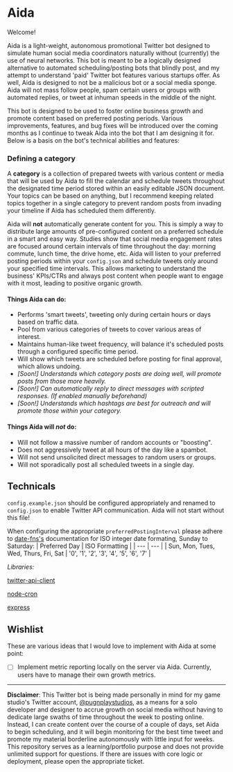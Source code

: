 # Aida
Welcome!

Aida is a light-weight, autonomous promotional Twitter bot designed to simulate human social media coordinators naturally without (currently) the use of neural networks. This bot is meant to be a logically designed alternative to automated scheduling/posting bots that blindly post, and my attempt to understand 'paid' Twitter bot features various startups offer. As well, Aida is designed to not be a malicious bot or a social media sponge. Aida will not mass follow people, spam certain users or groups with automated replies, or tweet at inhuman speeds in the middle of the night.

This bot is designed to be used to foster online business growth and promote content based on preferred posting periods. Various improvements, features, and bug fixes will be introduced over the coming months as I continue to tweak Aida into the bot that I am designing it for. Below is a basis on the bot's technical abilities and features:

### Defining a category
A **category** is a collection of prepared tweets with various content or media that will be used by Aida to fill the calendar and schedule tweets throughout the designated time period stored within an easily editable JSON document. Your topics can be based on anything, but I recommend keeping related topics together in a single category to prevent random posts from invading your timeline if Aida has scheduled them differently.

Aida will **not** automatically generate content for you. This is simply a way to distribute large amounts of pre-configured content on a preferred schedule in a smart and easy way. Studies show that social media engagement rates are focused around certain intervals of time throughout the day: morning commute, lunch time, the drive home, etc. Aida will listen to your preferred posting periods within your `config.json` and schedule tweets only around your specified time intervals. This allows marketing to understand the business' KPIs/CTRs and always post content when people want to engage with it most, leading to positive organic growth.

#### Things Aida can do:

- Performs 'smart tweets', tweeting only during certain hours or days based on traffic data.
- Pool from various categories of tweets to cover various areas of interest.
- Maintains human-like tweet frequency, will balance it's scheduled posts through a configured specific time period.
- Will show which tweets are scheduled before posting for final approval, which allows undoing.
- *[Soon!] Understands which category posts are doing well, will promote posts from those more heavily.*
- *[Soon!] Can automatically reply to direct messages with scripted responses. (If enabled manually beforehand)*
- *[Soon!] Understands which hashtags are best for outreach and will promote those within your category.*

#### Things Aida will *not* do:

- Will not follow a massive number of random accounts or "boosting".
- Does not aggressively tweet at all hours of the day like a spambot.
- Will not send unsolicited direct messages to random users or groups.
- Will not sporadically post all scheduled tweets in a single day.

## Technicals

`config.example.json` should be configured appropriately and renamed to `config.json` to enable Twitter API communication. Aida will not start without this file!

When configuring the appropriate `preferredPostingInterval` please adhere to [date-fns's](https://date-fns.org/v2.28.0/docs/format) documentation for ISO integer date formating, Sunday to Saturday:
| Preferred Day | ISO Formatting |
| --- | --- |
| Sun, Mon, Tues, Wed, Thurs, Fri, Sat | '0', '1', '2', '3', '4', '5', '6', '7' |

*Libraries:*

[twitter-api-client](https://www.npmjs.com/package/twitter-api-client)

[node-cron](https://www.npmjs.com/package/node-cron)

[express](https://www.npmjs.com/package/express)

## Wishlist

These are various ideas that I would love to implement with Aida at some point:

- [ ] Implement metric reporting locally on the server via Aida. Currently, users have to manage their own growth metrics.

---

**Disclaimer**: This Twitter bot is being made personally in mind for my game studio's Twitter account, [@pugnplaystudios](https://twitter.com/pugnplaystudios), as a means for a solo developer and designer to accrue growth on social media without having to dedicate large swaths of time throughout the week to posting online. Instead, I can create content over the course of a couple of days, set Aida to begin scheduling, and it will begin monitoring for the best time tweet and promote my material borderline autonomously with little input for weeks. This repository serves as a learning/portfolio purpose and does not provide unlimited support for questions. If there are issues with core logic or deployment, please open the appropriate ticket.
